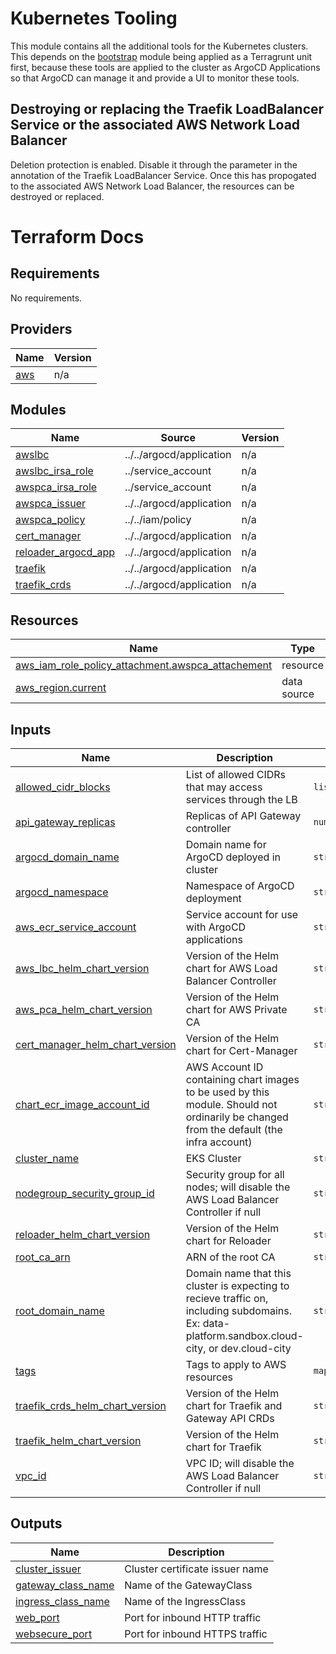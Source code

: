 # Kubernetes Tooling

This module contains all the additional tools for the Kubernetes clusters.  This depends on the [bootstrap](../bootstrap) module being applied as a Terragrunt unit first, because these tools are applied to the cluster as ArgoCD Applications so that ArgoCD can manage it and provide a UI to monitor these tools.

## Destroying or replacing the Traefik LoadBalancer Service or the associated AWS Network Load Balancer

Deletion protection is enabled.  Disable it through the parameter in the annotation of the Traefik LoadBalancer Service.  Once this has propogated to the associated AWS Network Load Balancer, the resources can be destroyed or replaced.

# Terraform Docs

<!-- BEGIN_TF_DOCS -->
## Requirements

No requirements.

## Providers

| Name | Version |
|------|---------|
| <a name="provider_aws"></a> [aws](#provider\_aws) | n/a |

## Modules

| Name | Source | Version |
|------|--------|---------|
| <a name="module_awslbc"></a> [awslbc](#module\_awslbc) | ../../argocd/application | n/a |
| <a name="module_awslbc_irsa_role"></a> [awslbc\_irsa\_role](#module\_awslbc\_irsa\_role) | ../service_account | n/a |
| <a name="module_awspca_irsa_role"></a> [awspca\_irsa\_role](#module\_awspca\_irsa\_role) | ../service_account | n/a |
| <a name="module_awspca_issuer"></a> [awspca\_issuer](#module\_awspca\_issuer) | ../../argocd/application | n/a |
| <a name="module_awspca_policy"></a> [awspca\_policy](#module\_awspca\_policy) | ../../iam/policy | n/a |
| <a name="module_cert_manager"></a> [cert\_manager](#module\_cert\_manager) | ../../argocd/application | n/a |
| <a name="module_reloader_argocd_app"></a> [reloader\_argocd\_app](#module\_reloader\_argocd\_app) | ../../argocd/application | n/a |
| <a name="module_traefik"></a> [traefik](#module\_traefik) | ../../argocd/application | n/a |
| <a name="module_traefik_crds"></a> [traefik\_crds](#module\_traefik\_crds) | ../../argocd/application | n/a |

## Resources

| Name | Type |
|------|------|
| [aws_iam_role_policy_attachment.awspca_attachement](https://registry.terraform.io/providers/hashicorp/aws/latest/docs/resources/iam_role_policy_attachment) | resource |
| [aws_region.current](https://registry.terraform.io/providers/hashicorp/aws/latest/docs/data-sources/region) | data source |

## Inputs

| Name | Description | Type | Default | Required |
|------|-------------|------|---------|:--------:|
| <a name="input_allowed_cidr_blocks"></a> [allowed\_cidr\_blocks](#input\_allowed\_cidr\_blocks) | List of allowed CIDRs that may access services through the LB | `list(string)` | n/a | yes |
| <a name="input_api_gateway_replicas"></a> [api\_gateway\_replicas](#input\_api\_gateway\_replicas) | Replicas of API Gateway controller | `number` | `2` | no |
| <a name="input_argocd_domain_name"></a> [argocd\_domain\_name](#input\_argocd\_domain\_name) | Domain name for ArgoCD deployed in cluster | `string` | n/a | yes |
| <a name="input_argocd_namespace"></a> [argocd\_namespace](#input\_argocd\_namespace) | Namespace of ArgoCD deployment | `string` | n/a | yes |
| <a name="input_aws_ecr_service_account"></a> [aws\_ecr\_service\_account](#input\_aws\_ecr\_service\_account) | Service account for use with ArgoCD applications | `string` | n/a | yes |
| <a name="input_aws_lbc_helm_chart_version"></a> [aws\_lbc\_helm\_chart\_version](#input\_aws\_lbc\_helm\_chart\_version) | Version of the Helm chart for AWS Load Balancer Controller | `string` | `"1.13.3"` | no |
| <a name="input_aws_pca_helm_chart_version"></a> [aws\_pca\_helm\_chart\_version](#input\_aws\_pca\_helm\_chart\_version) | Version of the Helm chart for AWS Private CA | `string` | `"v1.6.0"` | no |
| <a name="input_cert_manager_helm_chart_version"></a> [cert\_manager\_helm\_chart\_version](#input\_cert\_manager\_helm\_chart\_version) | Version of the Helm chart for Cert-Manager | `string` | `"v1.18.2"` | no |
| <a name="input_chart_ecr_image_account_id"></a> [chart\_ecr\_image\_account\_id](#input\_chart\_ecr\_image\_account\_id) | AWS Account ID containing chart images to be used by this module. Should not ordinarily be changed from the default (the infra account) | `string` | `"381492150796"` | no |
| <a name="input_cluster_name"></a> [cluster\_name](#input\_cluster\_name) | EKS Cluster | `string` | n/a | yes |
| <a name="input_nodegroup_security_group_id"></a> [nodegroup\_security\_group\_id](#input\_nodegroup\_security\_group\_id) | Security group for all nodes; will disable the AWS Load Balancer Controller if null | `string` | n/a | yes |
| <a name="input_reloader_helm_chart_version"></a> [reloader\_helm\_chart\_version](#input\_reloader\_helm\_chart\_version) | Version of the Helm chart for Reloader | `string` | `"2.1.4"` | no |
| <a name="input_root_ca_arn"></a> [root\_ca\_arn](#input\_root\_ca\_arn) | ARN of the root CA | `string` | n/a | yes |
| <a name="input_root_domain_name"></a> [root\_domain\_name](#input\_root\_domain\_name) | Domain name that this cluster is expecting to recieve traffic on, including subdomains. Ex: data-platform.sandbox.cloud-city, or dev.cloud-city | `string` | n/a | yes |
| <a name="input_tags"></a> [tags](#input\_tags) | Tags to apply to AWS resources | `map(string)` | `{}` | no |
| <a name="input_traefik_crds_helm_chart_version"></a> [traefik\_crds\_helm\_chart\_version](#input\_traefik\_crds\_helm\_chart\_version) | Version of the Helm chart for Traefik and Gateway API CRDs | `string` | `"1.9.0"` | no |
| <a name="input_traefik_helm_chart_version"></a> [traefik\_helm\_chart\_version](#input\_traefik\_helm\_chart\_version) | Version of the Helm chart for Traefik | `string` | `"36.3.0"` | no |
| <a name="input_vpc_id"></a> [vpc\_id](#input\_vpc\_id) | VPC ID; will disable the AWS Load Balancer Controller if null | `string` | n/a | yes |

## Outputs

| Name | Description |
|------|-------------|
| <a name="output_cluster_issuer"></a> [cluster\_issuer](#output\_cluster\_issuer) | Cluster certificate issuer name |
| <a name="output_gateway_class_name"></a> [gateway\_class\_name](#output\_gateway\_class\_name) | Name of the GatewayClass |
| <a name="output_ingress_class_name"></a> [ingress\_class\_name](#output\_ingress\_class\_name) | Name of the IngressClass |
| <a name="output_web_port"></a> [web\_port](#output\_web\_port) | Port for inbound HTTP traffic |
| <a name="output_websecure_port"></a> [websecure\_port](#output\_websecure\_port) | Port for inbound HTTPS traffic |
<!-- END_TF_DOCS -->